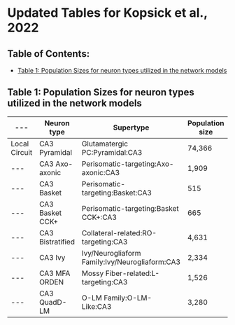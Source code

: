 # Updated Tables for Kopsick et al., 2022

## Table of Contents:
* [Table 1: Population Sizes for neuron types utilized in the network models](#population-sizes-table)

## Table 1: Population Sizes for neuron types utilized in the network models
|---|Neuron type|Supertype|Population size|
|---|---|---|---|
|Local Circuit|CA3 Pyramidal|Glutamatergic PC:Pyramidal:CA3|74,366|
|---|CA3 Axo-axonic|Perisomatic-targeting:Axo-axonic:CA3|1,909|
|---|CA3 Basket|Perisomatic-targeting:Basket:CA3|515|
|---|CA3 Basket CCK+|Perisomatic-targeting:Basket CCK+:CA3|665|
|---|CA3 Bistratified|Collateral-related:RO-targeting:CA3|4,631|
|---|CA3 Ivy|Ivy/Neurogliaform Family:Ivy/Neurogliaform:CA3|2,334|
|---|CA3 MFA ORDEN|Mossy Fiber-related:L-targeting:CA3|1,526|
|---|CA3 QuadD-LM|O-LM Family:O-LM-Like:CA3|3,280|

